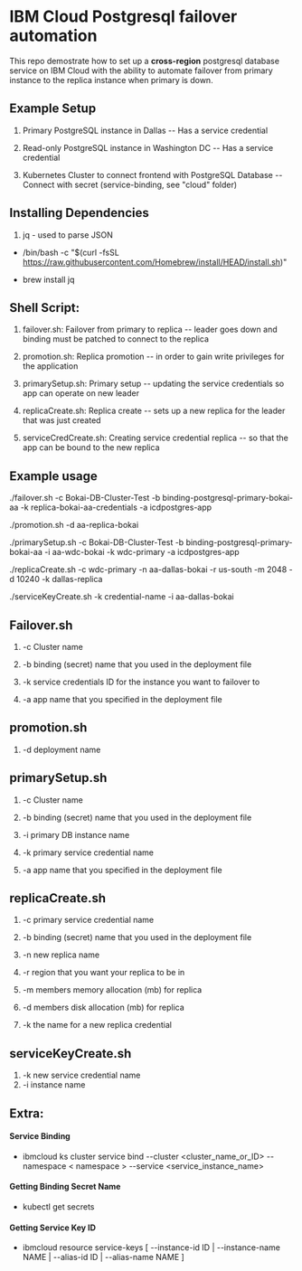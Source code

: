 
# IBM Cloud Postgresql failover automation

This repo demostrate how to set up a **cross-region** postgresql database service on IBM Cloud with the ability to automate failover from primary instance to the replica instance when primary is down.
  

## Example Setup

1. Primary PostgreSQL instance in Dallas
-- Has a service credential

2. Read-only PostgreSQL instance in Washington DC
-- Has a service credential

3. Kubernetes Cluster to connect frontend with PostgreSQL Database
-- Connect with secret (service-binding, see "cloud" folder)
  

## Installing Dependencies

1. jq - used to parse JSON

* /bin/bash -c "$(curl -fsSL https://raw.githubusercontent.com/Homebrew/install/HEAD/install.sh)"

* brew install jq

 ## Shell Script:
 1. failover.sh: Failover from primary to replica
-- leader goes down and binding must be patched to connect to the replica  

2. promotion.sh: Replica promotion
-- in order to gain write privileges for the application  

3. primarySetup.sh: Primary setup
-- updating the service credentials so app can operate on new leader  

4. replicaCreate.sh: Replica create
-- sets up a new replica for the leader that was just created  

5. serviceCredCreate.sh: Creating service credential replica
-- so that the app can be bound to the new replica

## Example usage    
./failover.sh -c Bokai-DB-Cluster-Test -b binding-postgresql-primary-bokai-aa -k replica-bokai-aa-credentials -a icdpostgres-app

./promotion.sh -d aa-replica-bokai

./primarySetup.sh -c Bokai-DB-Cluster-Test -b binding-postgresql-primary-bokai-aa -i aa-wdc-bokai -k wdc-primary -a icdpostgres-app

./replicaCreate.sh -c wdc-primary -n aa-dallas-bokai -r us-south -m 2048 -d 10240 -k dallas-replica

./serviceKeyCreate.sh -k credential-name -i aa-dallas-bokai

## Failover.sh


1. -c Cluster name

2. -b binding (secret) name that you used in the deployment file

3. -k service credentials ID for the instance you want to failover to

4. -a app name that you specified in the deployment file



## promotion.sh

1. -d deployment name

  
## primarySetup.sh

1. -c Cluster name

2. -b binding (secret) name that you used in the deployment file

3. -i primary DB instance name
4. -k primary service credential name

5. -a app name that you specified in the deployment file

## replicaCreate.sh

1. -c primary service credential name

2. -b binding (secret) name that you used in the deployment file

3. -n new replica name
4. -r region that you want your replica to be in
5. -m members memory allocation (mb) for replica
6. -d members disk allocation (mb) for replica
7. -k the name for a new replica credential
## serviceKeyCreate.sh

1. -k new service credential name
2. -i instance name
  
## Extra:

#### Service Binding

* ibmcloud ks cluster service bind --cluster <cluster_name_or_ID> --namespace < namespace > --service <service_instance_name>

  

#### Getting Binding Secret Name

* kubectl get secrets



#### Getting Service Key ID

* ibmcloud resource service-keys [ --instance-id ID | --instance-name NAME | --alias-id ID | --alias-name NAME ]
